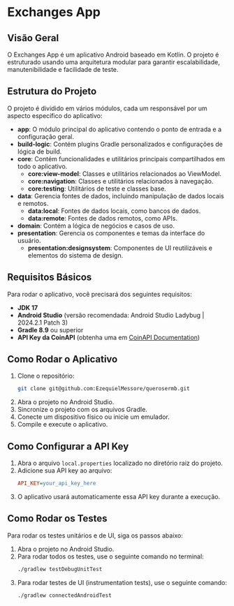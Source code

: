 # Exchanges App

## Visão Geral

O Exchanges App é um aplicativo Android baseado em Kotlin.
O projeto é estruturado usando uma arquitetura modular para garantir escalabilidade, manutenibilidade e facilidade de teste.

## Estrutura do Projeto

O projeto é dividido em vários módulos, cada um responsável por um aspecto específico do aplicativo:

- **app**: O módulo principal do aplicativo contendo o ponto de entrada e a configuração geral.
- **build-logic**: Contém plugins Gradle personalizados e configurações de lógica de build.
- **core**: Contém funcionalidades e utilitários principais compartilhados em todo o aplicativo.
  - **core:view-model**: Classes e utilitários relacionados ao ViewModel.
  - **core:navigation**: Classes e utilitários relacionados à navegação.
  - **core:testing**: Utilitários de teste e classes base.
- **data**: Gerencia fontes de dados, incluindo manipulação de dados locais e remotos.
  - **data:local**: Fontes de dados locais, como bancos de dados.
  - **data:remote**: Fontes de dados remotos, como APIs.
- **domain**: Contém a lógica de negócios e casos de uso.
- **presentation**: Gerencia os componentes e temas da interface do usuário.
  - **presentation:designsystem**: Componentes de UI reutilizáveis e elementos do sistema de design.

## Requisitos Básicos

Para rodar o aplicativo, você precisará dos seguintes requisitos:

- **JDK 17**
- **Android Studio** (versão recomendada: Android Studio Ladybug | 2024.2.1 Patch 3)
- **Gradle 8.9** ou superior
- **API Key da CoinAPI** (obtenha uma em [CoinAPI Documentation](https://docs.coinapi.io/?shell#list-all-exchanges-get))

## Como Rodar o Aplicativo

1. Clone o repositório:
   ```sh
   git clone git@github.com:EzequielMessore/querosermb.git
   ```
2. Abra o projeto no Android Studio.
3. Sincronize o projeto com os arquivos Gradle.
4. Conecte um dispositivo físico ou inicie um emulador.
5. Compile e execute o aplicativo.

## Como Configurar a API Key

1. Abra o arquivo `local.properties` localizado no diretório raiz do projeto.
2. Adicione sua API key ao arquivo:
   ```ini
   API_KEY=your_api_key_here
   ```
3. O aplicativo usará automaticamente essa API key durante a execução.

## Como Rodar os Testes

Para rodar os testes unitários e de UI, siga os passos abaixo:

1. Abra o projeto no Android Studio.
2. Para rodar todos os testes, use o seguinte comando no terminal:
   ```sh
   ./gradlew testDebugUnitTest
   ```
3. Para rodar testes de UI (instrumentation tests), use o seguinte comando:
   ```sh
   ./gradlew connectedAndroidTest
   ```
